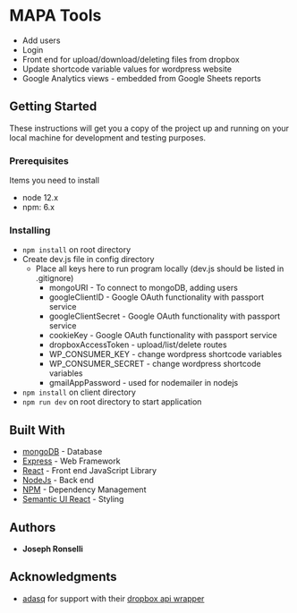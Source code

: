 # MAPA Tools
* Add users
* Login
* Front end for upload/download/deleting files from dropbox
* Update shortcode variable values for wordpress website
* Google Analytics views - embedded from Google Sheets reports

## Getting Started

These instructions will get you a copy of the project up and running on your local machine for development and testing purposes.

### Prerequisites

Items you need to install

* node 12.x
* npm: 6.x

### Installing

* ```npm install``` on root directory
* Create dev.js file in config directory
  * Place all keys here to run program locally (dev.js should be listed in .gitignore)
    * mongoURI - To connect to mongoDB, adding users
    * googleClientID - Google OAuth functionality with passport service
    * googleClientSecret - Google OAuth functionality with passport service 
    * cookieKey - Google OAuth functionality with passport service
    * dropboxAccessToken - upload/list/delete routes
    * WP_CONSUMER_KEY - change wordpress shortcode variables
    * WP_CONSUMER_SECRET - change wordpress shortcode variables 
    * gmailAppPassword - used for nodemailer in nodejs
* ```npm install``` on client directory
* ```npm run dev``` on root directory to start application

## Built With

* [mongoDB](https://www.mongodb.com/) - Database
* [Express](https://expressjs.com/) - Web Framework
* [React](https://reactjs.org/) - Front end JavaScript Library
* [NodeJs](https://nodejs.org/en/) - Back end
* [NPM](https://www.npmjs.com/get-npm) - Dependency Management
* [Semantic UI React](https://react.semantic-ui.com/) - Styling

## Authors

* **Joseph Ronselli** 

## Acknowledgments

* [adasq](https://github.com/adasq) for support with their [dropbox api wrapper](https://github.com/adasq/dropbox-v2-api)

